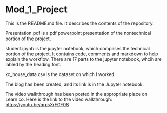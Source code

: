 # Mod_1_Project

This is the README.md file.  It describes the contents of the repository.

Presentation.pdf is a pdf powerpoint presentation of the nontechnical portion of the project.

student.ipynb is the jupyter notebook, which comprises the technical portion of the project.  It contains code, comments and markdown to help explain the workflow.  There are 17 parts to the jupyter notebook, whcih are labled by the heading font.

kc_house_data.csv is the dataset on which I worked.

The blog has been created, and its link is in the Jupyter notebook.

The video walkthrough has been posted in the appropriate place on Learn.co.  Here is the link to the video walkthrough: https://youtu.be/qrpsXrFGF08
